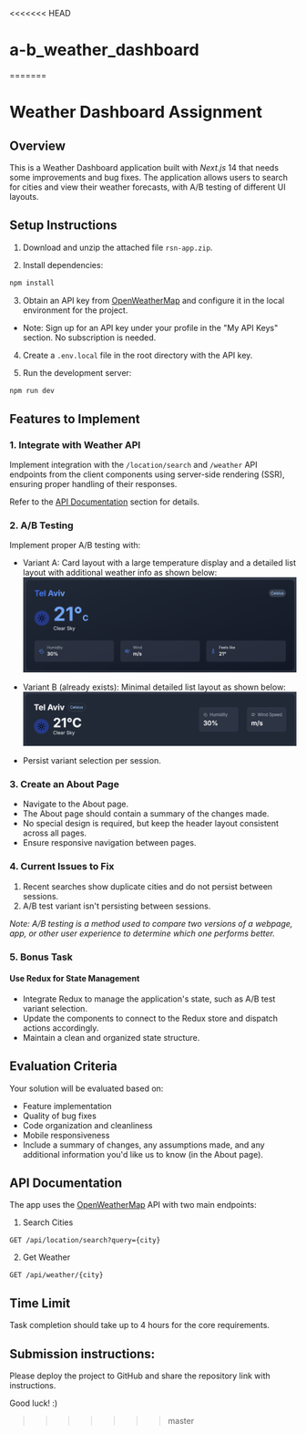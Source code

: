 <<<<<<< HEAD
# a-b_weather_dashboard
=======
# Weather Dashboard Assignment

## Overview

This is a Weather Dashboard application built with *Next.js* 14 that needs some improvements and bug fixes. The application allows users to search for cities and view their weather forecasts, with A/B testing of different UI layouts.

## Setup Instructions

1. Download and unzip the attached file `rsn-app.zip`.

2. Install dependencies:

```bash
npm install
```

3. Obtain an API key from [OpenWeatherMap](https://openweathermap.org/) and configure it in the local environment for the project.
- Note: Sign up for an API key under your profile in the "My API Keys" section. No subscription is needed.

4. Create a `.env.local` file in the root directory with the API key.

5. Run the development server:

```bash
npm run dev
```

## Features to Implement

### 1. Integrate with Weather API
Implement integration with the `/location/search` and `/weather` API endpoints from the client components using server-side rendering (SSR), ensuring proper handling of their responses.

Refer to the [API Documentation](#api-documentation) section for details.

### 2. A/B Testing

Implement proper A/B testing with:

- Variant A: Card layout with a large temperature display and a detailed list layout with additional weather info as shown below:
    ![Variant A](variantA.png)
- Variant B (already exists): Minimal detailed list layout as shown below:
    ![Variant B](variantB.png)

- Persist variant selection per session.

### 3. Create an About Page

- Navigate to the About page.
- The About page should contain a summary of the changes made.
- No special design is required, but keep the header layout consistent across all pages.
- Ensure responsive navigation between pages.

### 4. Current Issues to Fix
1. Recent searches show duplicate cities and do not persist between sessions.
2. A/B test variant isn't persisting between sessions.

*Note: A/B testing is a method used to compare two versions of a webpage, app, or other user experience to determine which one performs better.*

### 5. Bonus Task
#### Use Redux for State Management
- Integrate Redux to manage the application's state, such as A/B test variant selection.
- Update the components to connect to the Redux store and dispatch actions accordingly.
- Maintain a clean and organized state structure.

## Evaluation Criteria

Your solution will be evaluated based on:

- Feature implementation
- Quality of bug fixes
- Code organization and cleanliness
- Mobile responsiveness
- Include a summary of changes, any assumptions made, and any additional information you'd like us to know (in the About page).

## API Documentation

The app uses the [OpenWeatherMap](https://openweathermap.org/) API with two main endpoints:

1. Search Cities

```
GET /api/location/search?query={city}
```

2. Get Weather

```
GET /api/weather/{city}
```

## Time Limit

Task completion should take up to 4 hours for the core requirements.

## Submission instructions:
Please deploy the project to GitHub and share the repository link with instructions.

Good luck! :)
>>>>>>> master
